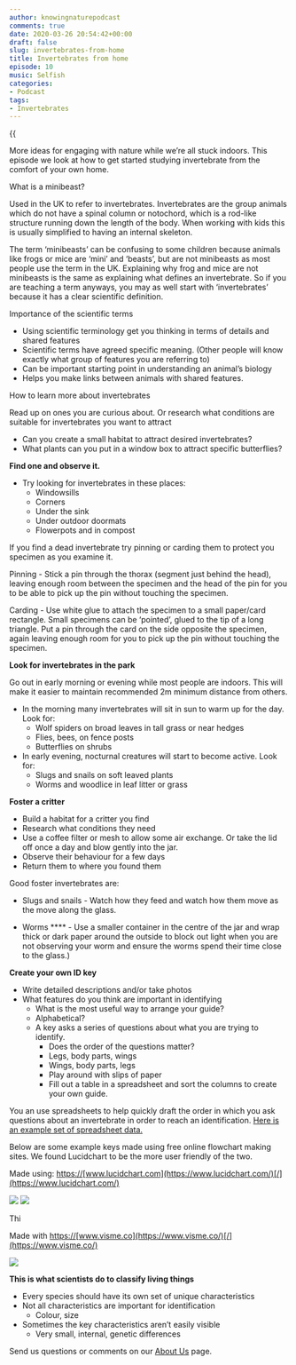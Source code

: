 ```yaml
---
author: knowingnaturepodcast
comments: true
date: 2020-03-26 20:54:42+00:00
draft: false
slug: invertebrates-from-home
title: Invertebrates from home
episode: 10
music: Selfish
categories:
- Podcast
tags:
- Invertebrates
---
```


{{<audio src="https://knowingnature.podbean.com/mf/play/pbii89/Ep_10_-_Invertebrates_from_home.mp3" >}}

More ideas for engaging with nature while we’re all stuck indoors. This
episode we look at how to get started studying invertebrate from the comfort
of your own home.

What is a minibeast?

Used in the UK to refer to invertebrates. Invertebrates are the group animals
which do not have a spinal column or notochord, which is a rod-like structure
running down the length of the body. When working with kids this is usually
simplified to having an internal skeleton.

The term ‘minibeasts’ can be confusing to some children because animals like
frogs or mice are ‘mini’ and ‘beasts’,  but are not minibeasts as most people
use the term in the UK. Explaining why frog and mice are not minibeasts is the
same as explaining what defines an invertebrate. So if you are teaching a term
anyways, you may as well start with ‘invertebrates’ because it has a clear
scientific definition.

Importance of the scientific terms

  * Using scientific terminology get you thinking in terms of details and shared features
  * Scientific terms have agreed specific meaning. (Other people will know exactly what group of features you are referring to)
  * Can be important starting point in understanding an animal’s biology
  * Helps you make links between animals with shared features.

How to learn more about invertebrates

Read up on ones you are curious about. Or research what conditions are
suitable for invertebrates you want to attract

  * Can you create a small habitat to attract desired invertebrates? 
  * What plants can you put in a window box to attract specific butterflies?

**Find one and observe it.**

  * Try looking for invertebrates in these places:
    * Windowsills
    * Corners
    * Under the sink
    * Under outdoor doormats
    * Flowerpots and in compost

If you find a dead invertebrate try pinning or carding them to protect you
specimen as you examine it.

Pinning \- Stick a pin through the thorax (segment just behind the head),
leaving enough room between the specimen and the head of the pin for you to be
able to pick up the pin without touching the specimen.

Carding \- Use white glue to attach the specimen to a small paper/card
rectangle. Small specimens can be ‘pointed’, glued to the tip of a long
triangle. Put a pin through the card on the side opposite the specimen, again
leaving enough room for you to pick up the pin without touching the specimen.

**Look for invertebrates in the park**

Go out in early morning or evening while most people are indoors. This will
make it easier to maintain recommended 2m minimum distance from others.

  * In the morning many invertebrates will sit in sun to warm up for the day. Look for:
    * Wolf spiders on broad leaves in tall grass or near hedges
    * Flies, bees, on fence posts 
    * Butterflies on shrubs
  * In early evening, nocturnal creatures will start to become active. Look for:
    * Slugs and snails on soft leaved plants
    * Worms and woodlice in leaf litter or grass

**Foster a critter**

  * Build a habitat for a critter you find
  * Research what conditions they need
  * Use a coffee filter or mesh to allow some air exchange. Or take the lid off once a day and blow gently into the jar. 
  * Observe their behaviour for a few days
  * Return them to where you found them

Good foster invertebrates are:

  * Slugs and snails  \- Watch how they feed and watch how them move as the move along the glass.

  * Worms **** \- Use a smaller container in the centre of the jar and wrap thick or dark paper around the outside to block out light when you are not observing your worm and ensure the worms spend their time close to the glass.)

**Create your own ID key**

  * Write detailed descriptions and/or take photos
  * What features do you think are important in identifying
    * What is the most useful way to arrange your guide?
    * Alphabetical?
    * A key asks a series of questions about what you are trying to identify.
      * Does the order of the questions matter?
      * Legs, body parts, wings
      * Wings, body parts, legs
      * Play around with slips of paper
      * Fill out a table in a spreadsheet and sort the columns to create your own guide.

You an use spreadsheets to help quickly draft the order in which you ask questions about an invertebrate in order to reach an identification. [Here is an example set of spreadsheet data.](https://docs.google.com/spreadsheets/d/1F1Glwm4o_zS73jYPNFD166CvQ7X9TVPx-v-EFw6gdIc/edit?usp=sharing)

Below are some example keys made using free online flowchart making sites. We
found Lucidchart to be the more user friendly of the two.

Made using: [https://](https://www.lucidchart.com/)[www.lucidchart.com](https://www.lucidchart.com/)[/](https://www.lucidchart.com/)

  ![](example-id-key-1-2.jpeg)
  ![](example-id-key-2-2.jpeg)

  
Thi

Made with [https://](https://www.visme.co/)[www.visme.co](https://www.visme.co/)[/](https://www.visme.co/)

![](example-id-key.jpg)

**This is what scientists do to classify living things**

  * Every species should have its own set of unique characteristics
  * Not all characteristics are important for identification
    * Colour, size
  * Sometimes the key characteristics aren’t easily visible
    * Very small, internal, genetic differences

Send us questions or comments on our [About Us](/about) page.
